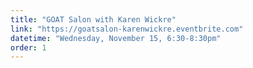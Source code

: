 ```yaml
---
title: "GOAT Salon with Karen Wickre"
link: "https://goatsalon-karenwickre.eventbrite.com"
datetime: "Wednesday, November 15, 6:30-8:30pm"
order: 1
---
```

